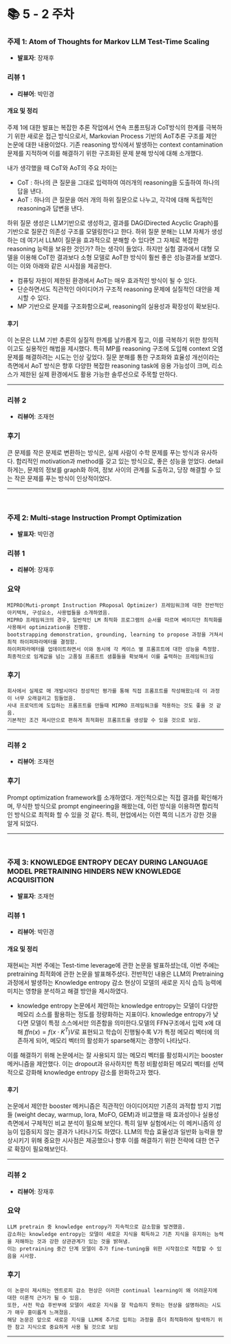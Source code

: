 # 📚 5 - 2 주차

### 주제 1: Atom of Thoughts for Markov LLM Test-Time Scaling
- **발표자**: 장재후

### 리뷰 1
- **리뷰어**: 박민경

#### 개요 및 정리
주제 1에 대한 발표는 복잡한 추론 작업에서 연속 프롬프팅과 CoT방식의 한계를 극복하기 위한 새로운 접근 방식으로서, Markovian Process 기반의 AoT추론 구조를 제안 논문에 대한 내용이었다. 기존 reasoning 방식에서 발생하는 context contamination 문제를 지적하며 이를 해결하기 위한 구조화된 문제 분해 방식에 대해 소개했다.

내가 생각했을 때 CoT와 AoT의 주요 차이는 
- CoT : 하나의 큰 질문을 그대로 입력하여 여러개의 reasoning을 도출하여 하나의 답을 낸다.
- AoT : 하나의 큰 질문을 여러 개의 하위 질문으로 나누고, 각각에 대해 독립적인 reasoning과 답변을 낸다.

하위 질문 생성은 LLM기반으로 생성하고, 결과를 DAG(Directed Acyclic Graph)를 기반으로 질문간 의존성 구조를 모델링한다고 한다. 하위 질문 분해는 LLM 자체가 생성하는 데 여기서 LLM이 질문을 효과적으로 분해할 수 있다면 그 자체로 복잡한 reasoning 능력을 보유한 것인가? 하는 생각이 들었다. 하지만 실험 결과에서 대형 모델을 이용해 CoT한 결과보다 소형 모델로 AoT한 방식이 훨씬 좋은 성능결과를 보였다. 이는 이와 아래와 같은 시사점을 제공한다.
- 컴퓨팅 자원이 제한된 환경에서 AoT는 매우 효과적인 방식이 될 수 있다.
- 단순하면서도 직관적인 아이디어가 구조적 reasoning 문제에 실질적인 대안을 제시할 수 있다.
- MP 기반으로 문제를 구조화함으로써, reasoning의 실용성과 확장성이 확보된다.

#### 후기
이 논문은 LLM 기반 추론의 실질적 한계를 날카롭게 짚고, 이를 극복하기 위한 창의적이고도 실용적인 해법을 제시했다. 특히 MP를 reasoning 구조에 도입해 context 오염 문제를 해결하려는 시도는 인상 깊었다. 질문 분해를 통한 구조화와 효율성 개선이라는 측면에서 AoT 방식은 향후 다양한 복잡한 reasoning task에 응용 가능성이 크며, 리소스가 제한된 실제 환경에서도 활용 가능한 솔루션으로 주목할 만하다.

---

### 리뷰 2
- **리뷰어**: 조재현
### 후기
큰 문제를 작은 문제로 변환하는 방식은, 실제 사람이 수학 문제를 푸는 방식과 유사하다. 합리적인 motivation과 method를 갖고 있는 방식으로, 좋은 성능을 얻었다. detail하게는, 문제의 정보를 graph화 하여, 정보 사이의 관계를 도출하고, 당장 해결할 수 있는 작은 문제를 푸는 방식이 인상적이었다.

---

<br>

### 주제 2: Multi-stage Instruction Prompt Optimization
- **발표자**: 박민경

### 리뷰 1
- **리뷰어**: 장재후

### 요약
```
MIPRO(Muti-prompt Instruction PRoposal Optimizer) 프레임워크에 대한 전반적인 아키텍쳐, 구성요소, 사용법들을 소개하였음. 
MIPRO 프레임워크의 경우, 일반적인 LM 최적화 프로그램의 순서를 따르며 베이지안 최적화를 사용해서 optimization을 진행함. 
bootstrapping demonstration, grounding, learning to propose 과정을 거쳐서 최적 하이퍼파라메터를 결정함.
하이퍼파라메터를 업데이트하면서 이와 동시에 각 케이스 별 프롬프트에 대한 성능을 측정함. 최종적으로 임계값을 넘는 고품질 프롬프트 샘플들을 확보해서 이를 출력하는 프레임워크임
```

### 후기
```
회사에서 실제로 매 개발시마다 정성적인 평가를 통해 직접 프롬프트를 작성해왔는데 이 과정이 너무 오래걸리고 힘들었음.
사내 프로덕트에 도입하는 프롬프트를 만들때 MIPRO 프레임워크를 적용하는 것도 좋을 것 같음.
기본적인 조건 제시만으로 편하게 최적화된 프롬프트를 생성할 수 있을 것으로 보임.
```
---

### 리뷰 2
- **리뷰어**: 조재현
### 후기
Prompt optimization framework를 소개하였다. 개인적으로는 직접 결과를 확인해가며, 무식한 방식으로 prompt engineering을 해왔는데, 이런 방식을 이용하면 합리적인 방식으로 최적화 할 수 있을 것 같다. 특히, 현업에서는 이런 쪽의 니즈가 강한 것을 알게 되었다.


---

<br>

### 주제 3: KNOWLEDGE ENTROPY DECAY DURING LANGUAGE MODEL  PRETRAINING HINDERS NEW KNOWLEDGE ACQUISITION
- **발표자**: 조재현

### 리뷰 1
- **리뷰어**: 박민경

#### 개요 및 정리
재현씨는 저번 주에는 Test-time leverage에 관한 논문을 발표하셨는데, 이번 주에는 pretraining 최적화에 관한 논문을 발표해주셨다. 전반적인 내용은 LLM의 Pretraining 과정에서 발생하는 Knowledge entropy 감소 현상이 모델의 새로운 지식 습득 능력에 미치는 영향을 분석하고 해결 방안을 제시하였다.

- knowledge entropy
논문에서 제안하는 knowledge entropy는 모델이 다양한 메모리 소스를 활용하는 정도를 정량화하는 지표이다. knowledge entropy가 낮다면 모델이 특정 소스에서만 의존함을 의미한다.모델의 FFN구조에서 입력 x에 대해 $ffn(x)=f(x\cdot K^T)V$로 표현되고 학습이 진행될수록 V가 특정 메모리 벡터에 의존하게 되어, 메모리 벡터의 활성화가 sparse해지는 경향이 나타났다.

이를 해결하기 위해 논문에서는 잘 사용되지 않는 메모리 벡터를 활성화시키는 booster 메커니즘을 제안했다. 이는 dropout과 유사하지만 특정 비활성화된 메모리 벡터를 선택적으로 강화해 knowledge entropy 감소를 완화하고자 했다.

#### 후기
논문에서 제안한 booster 메커니즘은 직관적인 아이디어지만 기존의 과적합 방지 기법들 (weight decay, warmup, lora, MoFO, GEM)과 비교했을 때 효과성이나 실용성 측면에서 구체적인 비교 분석이 필요해 보인다. 특히 일부 실험에서는 이 메커니즘의 성능이 입증되지 않는 결과가 나타나기도 하였다. LLM의 학습 효율성과 일반화 능력을 향상시키기 위해 중요한 시사점은 제공했으나 향후 이를 해결하기 위한 전략에 대한 연구로 확장이 필요해보인다.

---

### 리뷰 2
- **리뷰어**: 장재후
  
### 요약
```
LLM pretrain 중 knowledge entropy가 지속적으로 감소함을 발견했음.
감소하는 knowledge entropy는 모델이 새로운 지식을 획득하고 기존 지식을 유지하는 능력을 저해하는 것과 강한 상관관계가 있는 것을 밝혀냄.
이는 pretraining 중간 단계 모델이 추가 fine-tuning을 위한 시작점으로 적합할 수 있음을 시사함.
```

### 후기
```
이 논문이 제시하는 엔트로피 감소 현상은 이러한 continual learning이 왜 어려운지에 대한 이론적 근거가 될 수 있음.
또한, 사전 학습 후반부에 모델이 새로운 지식을 잘 학습하지 못하는 현상을 설명하려는 시도가 매우 흥미롭게 느껴졌음.
해당 논문은 앞으로 새로운 지식을 LLM에 추가로 입히는 과정을 좀더 최적화하여 탐색하기 위한 참고 지식으로 중요하게 사용 될 것으로 보임
```

---
